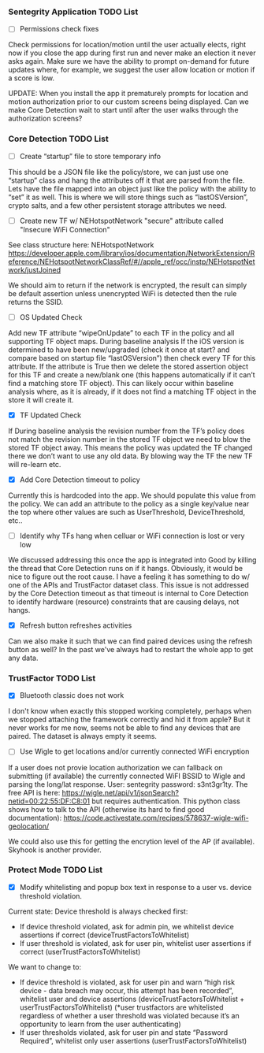 ### Sentegrity Application TODO List

- [ ] Permissions check fixes

Check permissions for location/motion until the user actually elects, right now if you close the app during first run and never make an election it never asks again. Make sure we have the ability to prompt on-demand for future updates where, for example, we suggest the user allow location or motion if a score is low.

UPDATE: When you install the app it prematurely prompts for location and motion authorization prior to our custom screens being displayed. Can we make Core Detection wait to start until after the user walks through the authorization screens?

### Core Detection TODO List

- [ ] Create “startup” file to store temporary info

This should be a JSON file like the policy/store, we can just use one “startup” class and hang the attributes off it that are parsed from the file. Lets have the file mapped into an object just like the policy with the ability to “set” it as well. This is where we will store things such as “lastOSVersion”, crypto salts, and a few other persistent storage attributes we need.


- [ ] Create new TF w/ NEHotspotNetwork "secure" attribute called "Insecure WiFi Connection"

See class structure here: NEHotspotNetwork https://developer.apple.com/library/ios/documentation/NetworkExtension/Reference/NEHotspotNetworkClassRef/#//apple_ref/occ/instp/NEHotspotNetwork/justJoined

We should aim to return if the network is encrypted, the result can simply be default assertion unless unencrypted WiFi is detected then the rule returns the SSID.

- [ ] OS Updated Check

Add new TF attribute “wipeOnUpdate” to each TF in the policy and all supporting TF object maps. During baseline analysis If the iOS version is determined to have been new/upgraded (check it once at start? and compare based on startup file “lastOSVersion”) then check every TF for this attribute. If the attribute is True then we delete the stored assertion object for this TF and create a new/blank one (this happens automatically if it can’t find a matching store TF object). This can likely occur within baseline analysis where, as it is already, if it does not find a matching TF object in the store it will create it. 


- [x] TF Updated Check

If During baseline analysis the revision number from the TF’s policy does not match the revision number in the stored TF object we need to blow the stored TF object away. This means the policy was updated the TF changed there we don’t want to use any old data. By blowing way the TF the new TF will re-learn etc.

- [x] Add Core Detection timeout to policy

Currently this is hardcoded into the app. We should populate this value from the policy. We can add an attribute to the policy as a single key/value near the top where other values are such as UserThreshold, DeviceThreshold, etc..


- [ ] Identify why TFs hang when celluar or WiFi connection is lost or very low

We discussed addressing this once the app is integrated into Good by killing the thread that Core Detection runs on if it hangs. Obviously, it would be nice to figure out the root cause. I have a feeling it has something to do w/ one of the APIs and TrustFactor dataset class. This issue is not addressed by the Core Detection timeout as that timeout is internal to Core Detection to identify hardware (resource) constraints that are causing delays, not hangs. 



- [x] Refresh button refreshes activities

Can we also make it such that we can find paired devices using the refresh button as well? In the past we've always had to restart the whole app to get any data.

### TrustFactor TODO List

- [x] Bluetooth classic does not work

I don't know when exactly this stopped working completely, perhaps when we stopped attaching the framework correctly and hid it from apple? But it never works for me now, seems not be able to find any devices that are paired. The dataset is always empty it seems. 

- [ ] Use Wigle to get locations and/or currently connected WiFi encryption

If a user does not provie location authorization we can fallback on submitting (if available) the currently connected WiFI BSSID to Wigle and parsing the long/lat response. User: sentegrity password: s3nt3gr1ty. The free API is here: https://wigle.net/api/v1/jsonSearch?netid=00:22:55:DF:C8:01 but requires authentication. This python class shows how to talk to the API (otherwise its hard to find good documentation): https://code.activestate.com/recipes/578637-wigle-wifi-geolocation/

We could also use this for getting the encrytion level of the AP (if available). Skyhook is another provider.

### Protect Mode TODO List

- [x] Modify whitelisting and popup box text in response  to a user vs. device threshold violation.

Current state:
Device threshold is always checked first:
+ If device threshold violated, ask for admin pin, we whitelist device assertions if correct (deviceTrustFactorsToWhitelist)
+ If user threshold is violated, ask for user pin, whitelist user assertions if correct (userTrustFactorsToWhitelist)

We want to change to:
+ If device threshold is violated, ask for user pin and warn “high risk device - data breach may occur, this attempt has been recorded”, whitelist user and device assertions (deviceTrustFactorsToWhitelist + userTrustFactorsToWhitelist) (*user trustfactors are whitelisted regardless of whether a user threshold was violated because it’s an opportunity to learn from the user authenticating)
+ If user thresholds violated, ask for user pin and state “Password Required”, whitelist only user assertions (userTrustFactorsToWhitelist)
